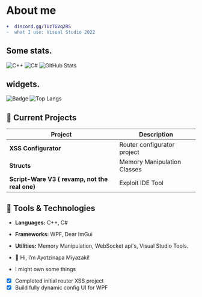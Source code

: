# About me

``` diff 
+  discord.gg/TUzTGVq2RS
-  what I use: Visual Studio 2022
```
## Some stats.
![C++](https://img.shields.io/badge/language-C++-blue?logo=c%2B%2B&logoColor=white)
![C#](https://img.shields.io/badge/language-C%23-purple?logo=csharp&logoColor=white)
![GitHub Stats](https://github-readme-stats.vercel.app/api?username=Ayotzinapa&show_icons=true&theme=radical)
## widgets.
![Badge](https://img.shields.io/badge/progress-15%25-green)
![Top Langs](https://github-readme-stats.vercel.app/api/top-langs/?username=Ayotzinapa&layout=compact&theme=radical)





## 🚀 Current Projects

| Project                | Description                         
|------------------------|-----------------------------------------|
| **XSS Configurator**   | Router configurator project             |
| **Structs**       | Memory Manipulation Classes                  |
| **Script-Ware V3 ( revamp, not the real one)** | Exploit IDE Tool|

## 🔧 Tools & Technologies

- **Languages:** C++, C#
- **Frameworks:** WPF, Dear ImGui
- **Utilities:** Memory Manipulation, WebSocket api's, Visual Studio Tools.

- 👋 Hi, I’m Ayotzinapa Miyazaki!
- I might own some things

- [x] Completed initial router XSS project
- [x] Build fully dynamic config UI for WPF

<!---
Ayotzinapa/Ayotzinapa is a ✨ special ✨ repository because its `README.md` (this file) appears on your GitHub profile.
You can click the Preview link to take a look at your changes.
--->

